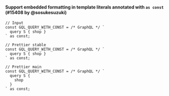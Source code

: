 #### Support embedded formatting in template literals annotated with `as const` (#15408 by @sosukesuzuki)

<!-- prettier-ignore -->
```tsx
// Input
const GQL_QUERY_WITH_CONST = /* GraphQL */ `
  query S { shop }
` as const;

// Prettier stable
const GQL_QUERY_WITH_CONST = /* GraphQL */ `
  query S { shop }
` as const;

// Prettier main
const GQL_QUERY_WITH_CONST = /* GraphQL */ `
  query S {
    shop
  }
` as const;
```
